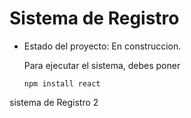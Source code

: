 <h1>Sistema de Registro</h1>

- Estado del proyecto: En construccion.

  Para ejecutar el sistema, debes poner

  ```npm install react```

sistema de Registro 2
